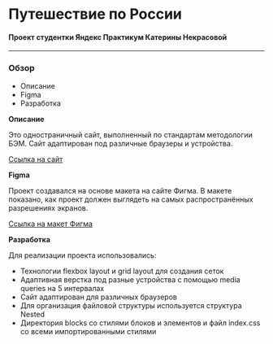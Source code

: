 # Путешествие по России
#### Проект студентки Яндекс Практикум Катерины Некрасовой
-----
### Обзор
* Описание
* Figma
* Разработка

**Описание**

Это одностраничный сайт, выполненный по стандартам методологии БЭМ. Сайт адаптирован под различные браузеры и устройства.

[Ссылка на сайт](https://californikate.github.io/russian-travel/)

**Figma**

Проект создавался на основе макета на сайте Фигма. В макете показано, как проект должен выглядеть на самых распространённых разрешениях экранов.

[Ссылка на макет Фигма](https://www.figma.com/file/5S2WSbEFL6awjVWJ0NWL8Q/Sprint-3_-Russia-_-desktop-%2B-mobile?node-id=62863%3A870&t=pMRQ5GF3glMJFEI7-0)

**Разработка**

Для реализации проекта использовались:
* Технологии flexbox layout и grid layout для создания сеток
* Адаптивная верстка под разные устройства с помощью media queries на 5 интервалах
* Сайт адаптирован для различных браузеров
* Для организация файловой структуры используется структура Nested
* Директория blocks со стилями блоков и элементов и файл index.css со всеми импортированными стилями

